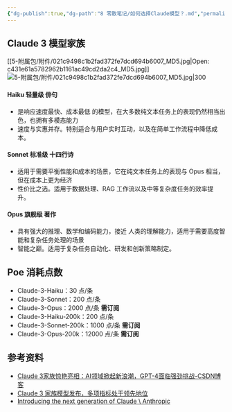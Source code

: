```yaml
---
{"dg-publish":true,"dg-path":"8 零散笔记/如何选择Claude模型？.md","permalink":"/8 零散笔记/如何选择Claude模型？/","created":"2024-04-14","updated":"2024-04-14"}
---
```


## Claude 3 模型家族

[[5-附属包/附件/021c9498c1b2fad372fe7dcd694b6007_MD5.jpg|Open: c431e61a5782962b1161ac49cd2da2c4_MD5.jpg]]
![5-附属包/附件/021c9498c1b2fad372fe7dcd694b6007_MD5.jpg|300](/img/user/5-%E9%99%84%E5%B1%9E%E5%8C%85/%E9%99%84%E4%BB%B6/021c9498c1b2fad372fe7dcd694b6007_MD5.jpg)

#### Haiku 轻量级 俳句
- 是响应速度最快、成本最低 的模型，在大多数纯文本任务上的表现仍然相当出色，也拥有多模态能力
- 速度与实惠并存。特别适合与用户实时互动，以及在简单工作流程中降低成本。

#### Sonnet 标准级 十四行诗
- 适用于需要平衡性能和成本的场景，它在纯文本任务上的表现与 Opus 相当，但在成本上更为经济
- 性价比之选。适用于数据处理、RAG 工作流以及中等复杂度任务的效率提升。

#### Opus 旗舰级 著作
- 具有强大的推理、数学和编码能力，接近 人类的理解能力，适用于需要高度智能和复杂任务处理的场景
- 智能之巅。适用于复杂任务自动化、研发和创新策略制定。

## Poe 消耗点数
- Claude-3-Haiku：30 点/条
- Claude-3-Sonnet：200 点/条
- Claude-3-Opus：2000 点/条 **需订阅**
- Claude-3-Haiku-200k：200 点/条
- Claude-3-Sonnet-200k：1000 点/条 **需订阅**
- Claude-3-Opus-200k：12000 点/条 **需订阅**

## 参考资料
- [Claude 3家族惊艳亮相：AI领域掀起新浪潮，GPT-4面临强劲挑战-CSDN博客](https://blog.csdn.net/Aileenvov/article/details/136493773)
- [Claude 3 家族模型发布，多项指标处于领先地位](https://pdf.dfcfw.com/pdf/H3_AP202403061625659296_1.pdf)
- [Introducing the next generation of Claude \\ Anthropic](https://www.anthropic.com/news/claude-3-family)